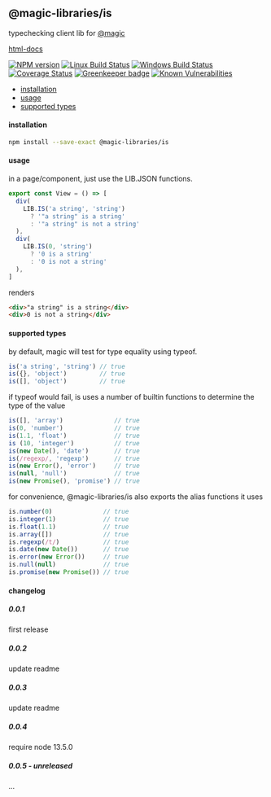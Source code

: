 ## @magic-libraries/is

typechecking client lib for
[@magic](https://magic.github.io/core)

[html-docs](https://magic-libraries.github.io/is)

[![NPM version][npm-image]][npm-url]
[![Linux Build Status][travis-image]][travis-url]
[![Windows Build Status][appveyor-image]][appveyor-url]
[![Coverage Status][coveralls-image]][coveralls-url]
[![Greenkeeper badge][greenkeeper-image]][greenkeeper-url]
[![Known Vulnerabilities][snyk-image]][snyk-url]

[npm-image]: https://img.shields.io/npm/v/@magic-libraries/is.svg
[npm-url]: https://www.npmjs.com/package/@magic-libraries/is
[travis-image]: https://img.shields.io/travis/com/magic-libraries/is/master
[travis-url]: https://travis-ci.com/magic-libraries/is
[appveyor-image]: https://img.shields.io/appveyor/ci/magiclibraries/is/master.svg
[appveyor-url]: https://ci.appveyor.com/project/magiclibraries/is/branch/master
[coveralls-image]: https://coveralls.io/repos/github/magic-libraries/is/badge.svg
[coveralls-url]: https://coveralls.io/github/magic-libraries/is
[greenkeeper-image]: https://badges.greenkeeper.io/magic-libraries/is.svg
[greenkeeper-url]: https://badges.greenkeeper.io/magic-libraries/is.svg
[snyk-image]: https://snyk.io/test/github/magic-libraries/is/badge.svg
[snyk-url]: https://snyk.io/test/github/magic-libraries/is

* [installation](#install)
* [usage](#usage)
* [supported types](#types)


#### <a name="install"></a>installation
```bash
npm install --save-exact @magic-libraries/is
```

#### <a name="usage"></a>usage
in a page/component, just use the LIB.JSON functions.
```javascript
export const View = () => [
  div(
    LIB.IS('a string', 'string')
      ? '"a string" is a string'
      : '"a string" is not a string'
  ),
  div(
    LIB.IS(0, 'string')
      ? '0 is a string'
      : '0 is not a string'
  ),
]
```
renders
```html
<div>"a string" is a string</div>
<div>0 is not a string</div>
```

#### <a name="types"></a>supported types
by default, magic will test for type equality using typeof.
```javascript
is('a string', 'string') // true
is({}, 'object')         // true
is([], 'object')         // true
```

if typeof would fail, is uses a number of builtin functions to determine the type of the value
```javascript
is([], 'array')              // true
is(0, 'number')              // true
is(1.1, 'float')             // true
is (10, 'integer')           // true
is(new Date(), 'date')       // true
is(/regexp/, 'regexp')       // true
is(new Error(), 'error')     // true
is(null, 'null')             // true
is(new Promise(), 'promise') // true
```

for convenience, @magic-libraries/is also exports the alias functions it uses
```javascript
is.number(0)              // true
is.integer(1)             // true
is.float(1.1)             // true
is.array([])              // true
is.regexp(/t/)            // true
is.date(new Date())       // true
is.error(new Error())     // true
is.null(null)             // true
is.promise(new Promise()) // true
```

#### changelog
##### 0.0.1
first release

##### 0.0.2
update readme

##### 0.0.3
update readme

##### 0.0.4
require node 13.5.0

##### 0.0.5 - unreleased
...

